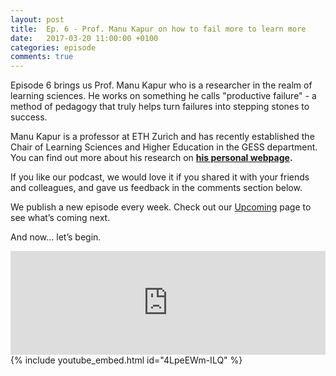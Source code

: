 ```yaml
---
layout: post
title:  Ep. 6 - Prof. Manu Kapur on how to fail more to learn more
date:   2017-03-20 11:00:00 +0100
categories: episode
comments: true
---
```

Episode 6 brings us Prof. Manu Kapur who is a researcher in the realm of learning sciences. He works on something he calls "productive failure" - a method of pedagogy that truly helps turn failures into stepping stones to success.

Manu Kapur is a professor at ETH Zurich and has recently established the Chair of Learning Sciences and Higher Education in the GESS department. You can find out more about his research on **[his personal webpage](http://www.manukapur.com).**

If you like our podcast, we would love it if you shared it with your friends and colleagues, and gave us feedback in the comments section below.

We publish a new episode every week. Check out our [Upcoming](/upcoming) page to see what’s coming next.

And now... let’s begin.

<div id="media-wrapper">
<div id="soundcloud-embed"><iframe width="100%" height="166" scrolling="no" frameborder="no" src="https://w.soundcloud.com/player/?url=https%3A//api.soundcloud.com/tracks/313228722%3Fsecret_token%3Ds-7MhLO&amp;color=ff5500&amp;auto_play=false&amp;hide_related=false&amp;show_comments=true&amp;show_user=true&amp;show_reposts=false"></iframe></div>
<div id="youtube-embed">{% include youtube_embed.html id="4LpeEWm-ILQ" %}</div> 
</div>
